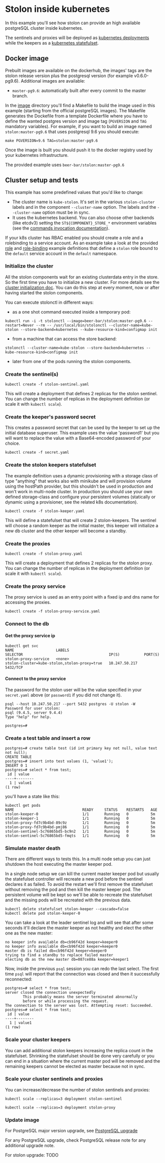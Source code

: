# Stolon inside kubernetes

In this example you'll see how stolon can provide an high available postgreSQL cluster inside kubernetes.

The sentinels and proxies will be deployed as [kubernetes deployments](https://kubernetes.io/docs/concepts/workloads/controllers/deployment/) while the keepers as a [kubernetes statefulset](https://kubernetes.io/docs/concepts/workloads/controllers/statefulset/).

## Docker image

Prebuilt images are available on the dockerhub, the images' tags are the stolon release version plus the postgresql version (for example v0.6.0-pg9.6). Additional images are available:

* `master-pg9.6`: automatically built after every commit to the master branch.

In the [image](image/docker) directory you'll find a Makefile to build the image used in this example (starting from the official postgreSQL images). The Makefile generates the Dockefile from a template Dockerfile where you have to define the wanted postgres version and image tag (`PGVERSION` and `TAG` mandatory variables).
For example, if you want to build an image named `stolon:master-pg9.6` that uses postgresql 9.6 you should execute:

```
make PGVERSION=9.6 TAG=stolon:master-pg9.6
```

Once the image is built you should push it to the docker registry used by your kubernetes infrastructure.

The provided example uses `beer-bar/stolon:master-pg9.6`


## Cluster setup and tests

This example has some predefined values that you'd like to change:

* The cluster name is `kube-stolon`. It's set in the various `stolon-cluster` labels and in the component `--cluster-name` option. The labels and the `--cluster-name` option must be in sync.
* It uses the kubernetes backend. You can also choose other backends (like etcdv3) setting the `ST${COMPONENT}_STORE_*` environment variables (see the [commands invocation documentation](/doc/commands_invocation.md)).

If your k8s cluster has RBAC enabled you should create a role and a rolebinding to a service account. As an example take a look at the provided [role](role.yaml) and [role-binding](role-binding.yaml) example definitions that define a `stolon` role bound to the `default` service account in the `default` namespace.

### Initialize the cluster

All the stolon components wait for an existing clusterdata entry in the store. So the first time you have to initialize a new cluster. For more details see the [cluster initialization doc](/doc/initialization.md). You can do this step at every moment, now or after having started the stolon components.

You can execute stolonctl in different ways:

* as a one shot command executed inside a temporary pod:

```
kubectl run -i -t stolonctl --image=beer-bar/stolon:master-pg9.6 --restart=Never --rm -- /usr/local/bin/stolonctl --cluster-name=kube-stolon --store-backend=kubernetes --kube-resource-kind=configmap init
```

* from a machine that can access the store backend:

```
stolonctl --cluster-name=kube-stolon --store-backend=kubernetes --kube-resource-kind=configmap init
```

* later from one of the pods running the stolon components.


### Create the sentinel(s)

```
kubectl create -f stolon-sentinel.yaml
```

This will create a deployment that defines 2 replicas for the stolon sentinel. You can change the number of replicas in the deployment definition (or scale it with `kubectl scale`).

### Create the keeper's password secret

This creates a password secret that can be used by the keeper to set up the initial database superuser. This example uses the value 'password1' but you will want to replace the value with a Base64-encoded password of your choice.

```
kubectl create -f secret.yaml
```

### Create the stolon keepers statefulset

The example definition uses a dynamic provisioning with a storage class of type "anything" that works also with minikube and will provision volume using the hostPath provider, but this shouldn't be used in production and won't work in multi-node cluster.
In production you should use your own defined storage-class and configure your persistent volumes (statically or dynamic using a provisioner, see the related k8s documentation).

```
kubectl create -f stolon-keeper.yaml
```

This will define a statefulset that will create 2 stolon-keepers.
The sentinel will choose a random keeper as the initial master, this keeper will initialize a new db cluster and the other keeper will become a standby.

### Create the proxies

```
kubectl create -f stolon-proxy.yaml
```

This will create a deployment that defines 2 replicas for the stolon proxy. You can change the number of replicas in the deployment definition (or scale it with `kubectl scale`).

### Create the proxy service

The proxy service is used as an entry point with a fixed ip and dns name for accessing the proxies.

```
kubectl create -f stolon-proxy-service.yaml
```

### Connect to the db

#### Get the proxy service ip

```
kubectl get svc
NAME                   LABELS                                    SELECTOR                                       IP(S)           PORT(S)
stolon-proxy-service   <none>                                    stolon-cluster=kube-stolon,stolon-proxy=true   10.247.50.217   5432/TCP
```

#### Connect to the proxy service

The password for the stolon user will be the value specified in your `secret.yaml` above (or `password1` if you did not change it). 

```
psql --host 10.247.50.217 --port 5432 postgres -U stolon -W
Password for user stolon:
psql (9.4.5, server 9.4.4)
Type "help" for help.

postgres=#
```

### Create a test table and insert a row

```
postgres=# create table test (id int primary key not null, value text not null);
CREATE TABLE
postgres=# insert into test values (1, 'value1');
INSERT 0 1
postgres=# select * from test;
 id | value
----+--------
  1 | value1
(1 row)
```

you'll have a state like this:

```
kubectl get pods
NAME                               READY     STATUS    RESTARTS   AGE
stolon-keeper-0                    1/1       Running   0          5m
stolon-keeper-1                    1/1       Running   0          5m
stolon-proxy-fd7c9b4bd-89c9z       1/1       Running   0          5m
stolon-proxy-fd7c9b4bd-pmj86       1/1       Running   0          5m
stolon-sentinel-5c76865bd5-bc9n2   1/1       Running   0          5m
stolon-sentinel-5c76865bd5-fmqts   1/1       Running   0          5m
```

### Simulate master death
There are different ways to tests this. In a multi node setup you can just shutdown the host executing the master keeper pod.

In a single node setup we can kill the current master keeper pod but usually the statefulset controller will recreate a new pod before the sentinel declares it as failed.
To avoid the restart we'll first remove the statefulset without removing the pod and then kill the master keeper pod. The persistent volume will be kept so we'll be able to recreate the statefulset and the missing pods will be recreated with the previous data.


```
kubectl delete statefulset stolon-keeper --cascade=false
kubectl delete pod stolon-keeper-0
```

You can take a look at the leader sentinel log and will see that after some seconds it'll declare the master keeper as not healthy and elect the other one as the new master:
```
no keeper info available db=cb96f42d keeper=keeper0
no keeper info available db=cb96f42d keeper=keeper0
master db is failed db=cb96f42d keeper=keeper0
trying to find a standby to replace failed master
electing db as the new master db=087ce88a keeper=keeper1
```

Now, inside the previous `psql` session you can redo the last select. The first time `psql` will report that the connection was closed and then it successfully reconnected:

```
postgres=# select * from test;
server closed the connection unexpectedly
        This probably means the server terminated abnormally
        before or while processing the request.
The connection to the server was lost. Attempting reset: Succeeded.
postgres=# select * from test;
 id | value
----+--------
  1 | value1
(1 row)
```

### Scale your cluster keepers

You can add additional stolon keepers increasing the replica count in the statefulset. Shrinking the statefulset should be done very carefully or you can end in a situation where the current master pod will be removed and the remaining keepers cannot be elected as master because not in sync.

### Scale your cluster sentinels and proxies

You can increase/decrease the number of stolon sentinels and proxies:

```
kubectl scale --replicas=3 deployment stolon-sentinel
```

```
kubectl scale --replicas=3 deployment stolon-proxy
```

### Update image

For PostgreSQL major version upgrade, see [PostgreSQL upgrade](postgresql_upgrade.md)

For any PostgreSQL upgrade, check PostgreSQL release note for any additional upgrade note.

For stolon upgrade: TODO

